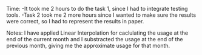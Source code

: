 Time:
-It took me 2 hours to do the task 1, since I had to integrate testing tools.
-Task 2 took me 2 more hours since I wanted to make sure the results were correct, so I had to represent the results in paper.

Notes:
I have applied Linear Interpolation for caclulating the usage at the end of the current month and I substracted the usage at the end of the previous month, giving me the approximate usage for that month.
